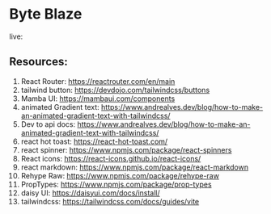 # Byte Blaze

live:

## Resources:

1. React Router: https://reactrouter.com/en/main
2. tailwind button: https://devdojo.com/tailwindcss/buttons
3. Mamba UI: https://mambaui.com/components
4. animated Gradient text: https://www.andrealves.dev/blog/how-to-make-an-animated-gradient-text-with-tailwindcss/
5. Dev to api docs: https://www.andrealves.dev/blog/how-to-make-an-animated-gradient-text-with-tailwindcss/
6. react hot toast: https://react-hot-toast.com/
7. react spinner: https://www.npmjs.com/package/react-spinners
8. React icons: https://react-icons.github.io/react-icons/
9. react markdown: https://www.npmjs.com/package/react-markdown
10. Rehype Raw: https://www.npmjs.com/package/rehype-raw
11. PropTypes: https://www.npmjs.com/package/prop-types
12. daisy UI: https://daisyui.com/docs/install/
13. tailwindcss: https://tailwindcss.com/docs/guides/vite
